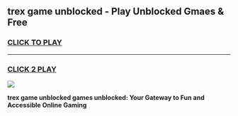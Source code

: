 
## trex game unblocked - Play Unblocked Gmaes & Free
<h3>
<a href="https://news.freeplayer.one?title=trex_game_unblocked&ref=16F">CLICK TO PLAY</a></h3>
<hr>

<h3>
<a href="https://news.freeplayer.one?title=trex_game_unblocked&ref=16F">CLICK 2 PLAY</a>
  
</h3>

<a href="https://news.freeplayer.one?title=trex_game_unblocked&ref=16F/"><img src="https://clearcache.store/games.png"></a>


**trex game unblocked games unblocked: Your Gateway to Fun and Accessible Online Gaming**

